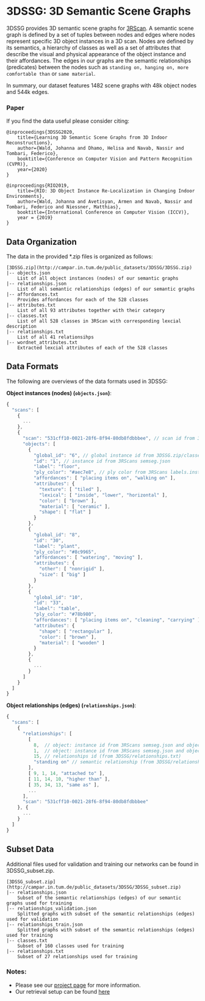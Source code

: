 # 3DSSG: 3D Semantic Scene Graphs

3DSSG provides 3D semantic scene graphs for [3RScan](waldjohannau.github.io/RIO). A semantic scene graph is defined by a set of tuples between nodes and edges where nodes represent specific 3D object instances in a 3D scan. Nodes are defined by its semantics, a hierarchy of classes as well as a set of attributes that describe the visual and physical appearance of the object instance and their affordances. The edges in our graphs are the semantic relationships (predicates) between the nodes such as `standing on, hanging on, more comfortable than` or `same material`.

In summary, our dataset features 1482 scene graphs with 48k object nodes and 544k edges.

### Paper
If you find the data useful please consider citing:

```
@inproceedings{3DSSG2020,
    title={Learning 3D Semantic Scene Graphs from 3D Indoor Reconstructions},
    author={Wald, Johanna and Dhamo, Helisa and Navab, Nassir and Tombari, Federico},
    booktitle={Conference on Computer Vision and Pattern Recognition (CVPR)}, 
    year={2020}
}
```

```
@inproceedings{RIO2019,
    title={RIO: 3D Object Instance Re-Localization in Changing Indoor Environments},
    author={Wald, Johanna and Avetisyan, Armen and Navab, Nassir and Tombari, Federico and Niessner, Matthias},
    booktitle={International Conference on Computer Vision (ICCV)},
    year = {2019}
}
```

## Data Organization

The data in the provided *.zip files is organized as follows:
```
[3DSSG.zip](http://campar.in.tum.de/public_datasets/3DSSG/3DSSG.zip)
|-- objects.json
    List of all object instances (nodes) of our semantic graphs
|-- relationships.json
    List of all semantic relationships (edges) of our semantic graphs
|-- affordances.txt
    Provides affordances for each of the 528 classes
|-- attributes.txt
    List of all 93 attributes together with their category
|-- classes.txt
    List of all 528 classes in 3RScan with corresponding lexcial description
|-- relationships.txt
    List of all 41 relationsihps
|-- wordnet_attributes.txt
    Extracted lexcial attributes of each of the 528 classes
```

## Data Formats

The following are overviews of the data formats used in 3DSSG:

**Object instances (nodes) (`objects.json`)**:

```javascript
{
  "scans": [
    {
      ...
    },
    {
      "scan": "531cff10-0021-28f6-8f94-80db8fdbbbee", // scan id from 3RScans scan
      "objects": [
        {
          "global_id": "6", // global instance id from 3DSSG.zip/classes.txt
          "id": "1", // instance id from 3RScans semseg.json
          "label": "floor",
          "ply_color": "#aec7e8", // ply color from 3RScans labels.instances.annotated.ply
          "affordances": [ "placing items on", "walking on" ],
          "attributes": {
            "texture": [ "tiled" ],
            "lexical": [ "inside", "lower", "horizontal" ],
            "color": [ "brown" ],
            "material": [ "ceramic" ],
            "shape": [ "flat" ]
          }
        },
        {
          "global_id": "8",
          "id": "30",
          "label": "plant",
          "ply_color": "#8c9965",
          "affordances": [ "watering", "moving" ],
          "attributes": {
            "other": [ "nonrigid" ],
            "size": [ "big" ]
          }
        },
        {
          "global_id": "10",
          "id": "33",
          "label": "table",
          "ply_color": "#78b980",
          "affordances": [ "placing items on", "cleaning", "carrying" ],
          "attributes": {
            "shape": [ "rectangular" ],
            "color": [ "brown" ],
            "material": [ "wooden" ]
          }
        }, 
        {
          ... 
        }
      ]
    }
  ]
}
```

**Object relationships (edges) (`relationships.json`)**:

```javascript
{
  "scans": [
    {
      "relationships": [
        [
          8,  // object: instance id from 3RScans semseg.json and objects.json objects["id"]
          1,  // object: instance id from 3RScans semseg.json and objects.json objects["id"]
          15, // relationships id (from 3DSSG/relationships.txt)
          "standing on" // semantic relationship (from 3DSSG/relationships.txt)
        ],
        [ 9, 1, 14, "attached to" ],
        [ 11, 14, 10, "higher than" ],
        [ 35, 34, 13, "same as" ], 
        ...
      ],
      "scan": "531cff10-0021-28f6-8f94-80db8fdbbbee"
    }, { 
      ... 
    }
  ]
}
```

## Subset Data

Additional files used for validation and training our networks can be found in 3DSSG_subset.zip.

```
[3DSSG_subset.zip](http://campar.in.tum.de/public_datasets/3DSSG/3DSSG_subset.zip)
|-- relationships.json
    Subset of the semantic relationships (edges) of our semantic graphs used for training
|-- relationships_validation.json
    Splitted graphs with subset of the semantic relationships (edges) used for validation
|-- relationships_train.json
    Splitted graphs with subset of the semantic relationships (edges) used for training
|-- classes.txt
    Subset of 160 classes used for training
|-- relationships.txt
    Subset of 27 relationships used for training
```

### Notes:
* Please see our [project page](https://3DSSG.github.io) for more information.
* Our retrieval setup can be found [here](https://campar.in.tum.de/public_datasets/3DSSG/retrieval.zip)
